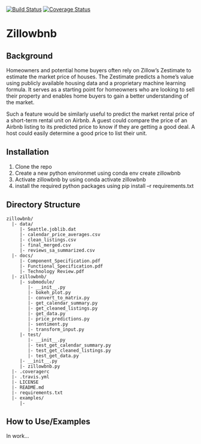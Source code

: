 [![Build Status](https://travis-ci.org/mag3141592/Final515Project.svg?branch=master)](https://travis-ci.org/mag3141592/Final515Project)
[![Coverage Status](https://coveralls.io/repos/github/mag3141592/Final515Project/badge.svg)](https://coveralls.io/github/mag3141592/Final515Project)

# Zillowbnb

## Background
Homeowners and potential home buyers often rely on Zillow’s Zestimate to estimate the market price of houses. The Zestimate predicts a home’s value using publicly available housing data and a proprietary machine learning formula. It serves as a starting point for homeowners who are looking to sell their property and enables home buyers to gain a better understanding of the market.

Such a feature would be similarly useful to predict the market rental price of a short-term rental unit on Airbnb.  A guest could compare the price of an Airbnb listing to its predicted price to know if they are getting a good deal. A host could easily determine a good price to list their unit.

## Installation
1. Clone the repo
2. Create a new python environmet using conda env create zillowbnb
3. Activate zillowbnb by using conda activate zillowbnb
4. install the required python packages using pip install –r requirements.txt


## Directory Structure
```
zillowbnb/
  |- data/
     |- Seattle.joblib.dat
     |- calendar_price_averages.csv
     |- clean_listings.csv
     |- final_merged.csv
     |- reviews_sa_summarized.csv
  |- docs/
     |- Component_Specification.pdf
     |- Functional_Specification.pdf
     |- Technology Review.pdf
  |- zillowbnb/
     |- submodule/
        |- __init__.py
        |- bokeh_plot.py
        |- convert_to_matrix.py
        |- get_calendar_summary.py
        |- get_cleaned_listings.py
        |- get_data.py
        |- price_predictions.py
        |- sentiment.py
        |- transform_input.py
     |- test/
        |- __init__.py
        |- test_get_calendar_summary.py
        |- test_get_cleaned_listings.py
        |- test_get_data.py
     |- __init__.py
     |- zillowbnb.py
  |- .coveragerc
  |- .travis.yml
  |- LICENSE
  |- README.md
  |- requirements.txt
  |- examples/
     |-
```
## How to Use/Examples
In work...
